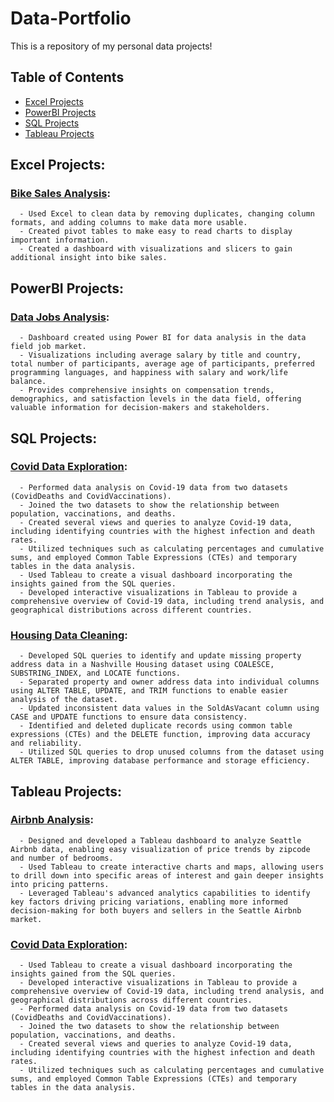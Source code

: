 # Data-Portfolio
This is a repository of my personal data projects!
## Table of Contents
- [Excel Projects](#excel-projects)
- [PowerBI Projects](#powerbi-projects)
- [SQL Projects](#sql-projects)
- [Tableau Projects](#tableau-projects)

## Excel Projects:
  ### [Bike Sales Analysis](https://github.com/ethan2411/Data-Portfolio/tree/main/Excel/Bike%20Sales%20Analysis):
      - Used Excel to clean data by removing duplicates, changing column formats, and adding columns to make data more usable.
      - Created pivot tables to make easy to read charts to display important information.
      - Created a dashboard with visualizations and slicers to gain additional insight into bike sales.
      
      
## PowerBI Projects:
  ### [Data Jobs Analysis](https://github.com/ethan2411/Data-Portfolio/tree/main/PowerBI/Data%20Jobs%20Exploration):
      - Dashboard created using Power BI for data analysis in the data field job market.
      - Visualizations including average salary by title and country, total number of participants, average age of participants, preferred programming languages, and happiness with salary and work/life balance.
      - Provides comprehensive insights on compensation trends, demographics, and satisfaction levels in the data field, offering valuable information for decision-makers and stakeholders.


## SQL Projects:
  ### [Covid Data Exploration](https://github.com/ethan2411/Data-Portfolio/tree/main/SQL/Covid%20Data%20Exploration):
      - Performed data analysis on Covid-19 data from two datasets (CovidDeaths and CovidVaccinations).
      - Joined the two datasets to show the relationship between population, vaccinations, and deaths.
      - Created several views and queries to analyze Covid-19 data, including identifying countries with the highest infection and death rates.
      - Utilized techniques such as calculating percentages and cumulative sums, and employed Common Table Expressions (CTEs) and temporary tables in the data analysis.
      - Used Tableau to create a visual dashboard incorporating the insights gained from the SQL queries.
      - Developed interactive visualizations in Tableau to provide a comprehensive overview of Covid-19 data, including trend analysis, and geographical distributions across different countries.
      
  ### [Housing Data Cleaning](https://github.com/ethan2411/Data-Portfolio/tree/main/SQL/Housing%20Data%20Cleaning):
      - Developed SQL queries to identify and update missing property address data in a Nashville Housing dataset using COALESCE, SUBSTRING_INDEX, and LOCATE functions.
      - Separated property and owner address data into individual columns using ALTER TABLE, UPDATE, and TRIM functions to enable easier analysis of the dataset.
      - Updated inconsistent data values in the SoldAsVacant column using CASE and UPDATE functions to ensure data consistency.
      - Identified and deleted duplicate records using common table expressions (CTEs) and the DELETE function, improving data accuracy and reliability.
      - Utilized SQL queries to drop unused columns from the dataset using ALTER TABLE, improving database performance and storage efficiency.
   

## Tableau Projects:
  ### [Airbnb Analysis](https://public.tableau.com/app/profile/ethan2411/viz/AirbnbDashboard_16810667112040/Dashboard1):
      - Designed and developed a Tableau dashboard to analyze Seattle Airbnb data, enabling easy visualization of price trends by zipcode and number of bedrooms.
      - Used Tableau to create interactive charts and maps, allowing users to drill down into specific areas of interest and gain deeper insights into pricing patterns.
      - Leveraged Tableau's advanced analytics capabilities to identify key factors driving pricing variations, enabling more informed decision-making for both buyers and sellers in the Seattle Airbnb market.
      
  ### [Covid Data Exploration](https://public.tableau.com/app/profile/ethan2411/viz/CovidDashboard_16823938746140/Dashboard1):
      - Used Tableau to create a visual dashboard incorporating the insights gained from the SQL queries.
      - Developed interactive visualizations in Tableau to provide a comprehensive overview of Covid-19 data, including trend analysis, and geographical distributions across different countries.
      - Performed data analysis on Covid-19 data from two datasets (CovidDeaths and CovidVaccinations).
      - Joined the two datasets to show the relationship between population, vaccinations, and deaths.
      - Created several views and queries to analyze Covid-19 data, including identifying countries with the highest infection and death rates.
      - Utilized techniques such as calculating percentages and cumulative sums, and employed Common Table Expressions (CTEs) and temporary tables in the data analysis.
